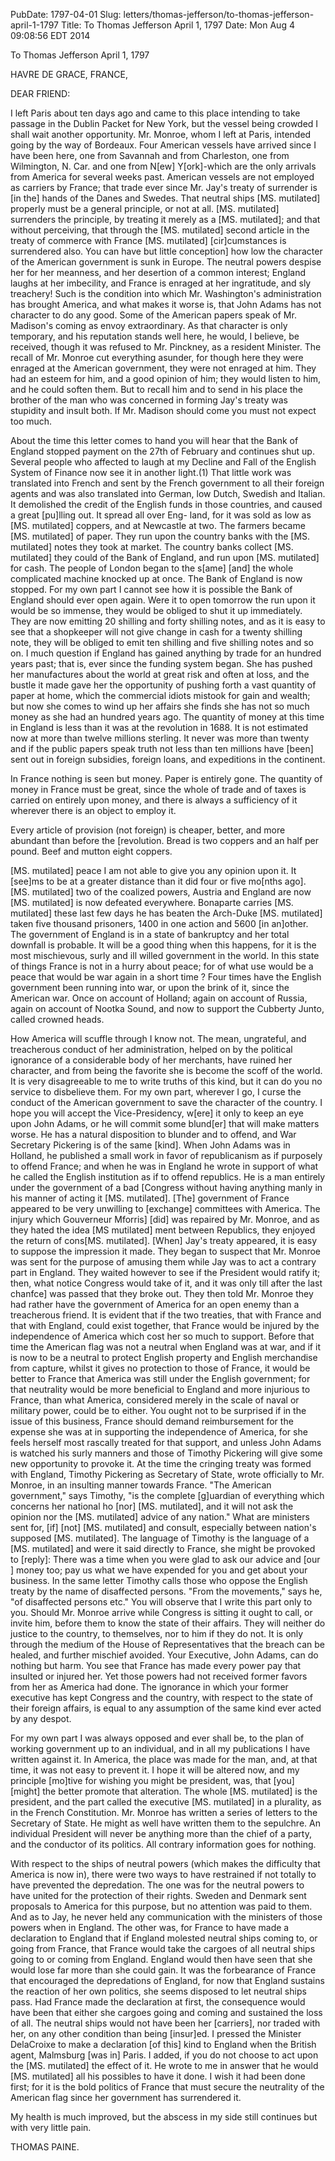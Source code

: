 PubDate: 1797-04-01
Slug: letters/thomas-jefferson/to-thomas-jefferson-april-1-1797
Title: To Thomas Jefferson  April 1, 1797
Date: Mon Aug  4 09:08:56 EDT 2014

   To Thomas Jefferson  April 1, 1797

   HAVRE DE GRACE, FRANCE,

   DEAR FRIEND:

   I left Paris about ten days ago and came to this place intending to take
   passage in the Dublin Packet for New York, but the vessel being crowded I
   shall wait another opportunity. Mr. Monroe, whom I left at Paris, intended
   going by the way of Bordeaux. Four American vessels have arrived since I
   have been here, one from Savannah and from Charleston, one from
   Wilmington, N. Car. and one from N[ew] Y[ork]-which are the only arrivals
   from America for several weeks past. American vessels are not employed as
   carriers by France; that trade ever since Mr. Jay's treaty of surrender is
   [in the] hands of the Danes and Swedes. That neutral ships [MS. mutilated]
   properly must be a general principle, or not at all. [MS. mutilated]
   surrenders the principle, by treating it merely as a [MS. mutilated]; and
   that without perceiving, that through the [MS. mutilated] second article
   in the treaty of commerce with France [MS. mutilated] [cir]cumstances is
   surrendered also. You can have but little conception] how low the
   character of the American government is sunk in Europe. The neutral powers
   despise her for her meanness, and her desertion of a common interest;
   England laughs at her imbecility, and France is enraged at her
   ingratitude, and sly treachery! Such is the condition into which Mr.
   Washington's administration has brought America, and what makes it worse
   is, that John Adams has not character to do any good. Some of the American
   papers speak of Mr. Madison's coming as envoy extraordinary. As that
   character is only temporary, and his reputation stands well here, he
   would, I believe, be received, though it was refused to Mr. Pinckney, as a
   resident Minister. The recall of Mr. Monroe cut everything asunder, for
   though here they were enraged at the American government, they were not
   enraged at him. They had an esteem for him, and a good opinion of him;
   they would listen to him, and he could soften them. But to recall him and
   to send in his place the brother of the man who was concerned in forming
   Jay's treaty was stupidity and insult both. If Mr. Madison should come you
   must not expect too much.

   About the time this letter comes to hand you will hear that the Bank of
   England stopped payment on the 27th of February and continues shut up.
   Several people who affected to laugh at my Decline and Fall of the English
   System of Finance now see it in another light.(1) That little work was
   translated into French and sent by the French government to all their
   foreign agents and was also translated into German, low Dutch, Swedish and
   Italian. It demolished the credit of the English funds in those countries,
   and caused a great [pu]lling out. It spread all over Eng- land, for it was
   sold as low as [MS. mutilated] coppers, and at Newcastle at two. The
   farmers became [MS. mutilated] of paper. They run upon the country banks
   with the [MS. mutilated] notes they took at market. The country banks
   collect [MS. mutilated] they could of the Bank of England, and run upon
   [MS. mutilated] for cash. The people of London began to the s[ame] [and]
   the whole complicated machine knocked up at once. The Bank of England is
   now stopped. For my own part I cannot see how it is possible the Bank of
   England should ever open again. Were it to open tomorrow the run upon it
   would be so immense, they would be obliged to shut it up immediately. They
   are now emitting 20 shilling and forty shilling notes, and as it is easy
   to see that a shopkeeper will not give change in cash for a twenty
   shilling note, they will be obliged to emit ten shilling and five shilling
   notes and so on. I much question if England has gained anything by trade
   for an hundred years past; that is, ever since the funding system began.
   She has pushed her manufactures about the world at great risk and often at
   loss, and the bustle it made gave her the opportunity of pushing forth a
   vast quantity of paper at home, which the commercial idiots mistook for
   gain and wealth; but now she comes to wind up her affairs she finds she
   has not so much money as she had an hundred years ago. The quantity of
   money at this time in England is less than it was at the revolution in
   1688. It is not estimated now at more than twelve millions sterling. It
   never was more than twenty and if the public papers speak truth not less
   than ten millions have [been] sent out in foreign subsidies, foreign
   loans, and expeditions in the continent.

   In France nothing is seen but money. Paper is entirely gone. The quantity
   of money in France must be great, since the whole of trade and of taxes is
   carried on entirely upon money, and there is always a sufficiency of it
   wherever there is an object to employ it.

   Every article of provision (not foreign) is cheaper, better, and more
   abundant than before the [revolution. Bread is two coppers and an half per
   pound. Beef and mutton eight coppers.

   [MS. mutilated] peace I am not able to give you any opinion upon it. It
   [see]ms to be at a greater distance than it did four or five mo[nths ago].
   [MS. mutilated] two of the coalized powers, Austria and England are now
   [MS. mutilated] is now defeated everywhere. Bonaparte carries [MS.
   mutilated] these last few days he has beaten the Arch-Duke [MS. mutilated]
   taken five thousand prisoners, 1400 in one action and 5600 [in an]other.
   The government of England is in a state of bankruptcy and her total
   downfall is probable. It will be a good thing when this happens, for it is
   the most mischievous, surly and ill willed government in the world. In
   this state of things France is not in a hurry about peace; for of what use
   would be a peace that would be war again in a short time ? Four times have
   the English government been running into war, or upon the brink of it,
   since the American war. Once on account of Holland; again on account of
   Russia, again on account of Nootka Sound, and now to support the Cubberty
   Junto, called crowned heads.

   How America will scuffle through I know not. The mean, ungrateful, and
   treacherous conduct of her administration, helped on by the political
   ignorance of a considerable body of her merchants, have ruined her
   character, and from being the favorite she is become the scoff of the
   world. It is very disagreeable to me to write truths of this kind, but it
   can do you no service to disbelieve them. For my own part, wherever I go,
   I curse the conduct of the American government to save the character of
   the country. I hope you will accept the Vice-Presidency, w[ere] it only to
   keep an eye upon John Adams, or he will commit some blund[er] that will
   make matters worse. He has a natural disposition to blunder and to offend,
   and War Secretary Pickering is of the same [kind]. When John Adams was in
   Holland, he published a small work in favor of republicanism as if
   purposely to offend France; and when he was in England he wrote in support
   of what he called the English institution as if to offend republics. He is
   a man entirely under the government of a bad [Congress without having
   anything manly in his manner of acting it [MS. mutilated]. [The]
   government of France appeared to be very unwilling to [exchange]
   committees with America. The injury which Gouverneur Mforris] [did] was
   repaired by Mr. Monroe, and as they hated the idea [MS mutilated] ment
   between Republics, they enjoyed the return of cons[MS. mutilated]. [When]
   Jay's treaty appeared, it is easy to suppose the impression it made. They
   began to suspect that Mr. Monroe was sent for the purpose of amusing them
   while Jay was to act a contrary part in England. They waited however to
   see if the President would ratify it; then, what notice Congress would
   take of it, and it was only till after the last chanfce] was passed that
   they broke out. They then told Mr. Monroe they had rather have the
   government of America for an open enemy than a treacherous friend. It is
   evident that if the two treaties, that with France and that with England,
   could exist together, that France would be injured by the independence of
   America which cost her so much to support. Before that time the American
   flag was not a neutral when England was at war, and if it is now to be a
   neutral to protect English property and English merchandise from capture,
   whilst it gives no protection to those of France, it would be better to
   France that America was still under the English government; for that
   neutrality would be more beneficial to England and more injurious to
   France, than what America, considered merely in the scale of naval or
   military power, could be to either. You ought not to be surprised if in
   the issue of this business, France should demand reimbursement for the
   expense she was at in supporting the independence of America, for she
   feels herself most rascally treated for that support, and unless John
   Adams is watched his surly manners and those of Timothy Pickering will
   give some new opportunity to provoke it. At the time the cringing treaty
   was formed with England, Timothy Pickering as Secretary of State, wrote
   officially to Mr. Monroe, in an insulting manner towards France. "The
   American government," says Timothy, "is the complete [g]uardian of
   everything which concerns her national ho [nor] [MS. mutilated], and it
   will not ask the opinion nor the [MS. mutilated] advice of any nation."
   What are ministers sent for, [if] [not] [MS. mutilated] and consult,
   especially between nation's supposed [MS. mutilated]. The language of
   Timothy is the language of a [MS. mutilated] and were it said directly to
   France, she might be provoked to [reply]: There was a time when you were
   glad to ask our advice and [our ] money too; pay us what we have expended
   for you and get about your business. In the same letter Timothy calls
   those who oppose the English treaty by the name of disaffected persons.
   "From the movements," says he, "of disaffected persons etc." You will
   observe that I write this part only to you. Should Mr. Monroe arrive while
   Congress is sitting it ought to call, or invite him, before them to know
   the state of their affairs. They will neither do justice to the country,
   to themselves, nor to him if they do not. It is only through the medium of
   the House of Representatives that the breach can be healed, and further
   mischief avoided. Your Executive, John Adams, can do nothing but harm. You
   see that France has made every power pay that insulted or injured her. Yet
   those powers had not received former favors from her as America had done.
   The ignorance in which your former executive has kept Congress and the
   country, with respect to the state of their foreign affairs, is equal to
   any assumption of the same kind ever acted by any despot.

   For my own part I was always opposed and ever shall be, to the plan of
   working government up to an individual, and in all my publications I have
   written against it. In America, the place was made for the man, and, at
   that time, it was not easy to prevent it. I hope it will be altered now,
   and my principle [mo]tive for wishing you might be president, was, that
   [you] [might] the better promote that alteration. The whole [MS.
   mutilated] is the president, and the part called the executive [MS.
   mutilated] in a plurality, as in the French Constitution. Mr. Monroe has
   written a series of letters to the Secretary of State. He might as well
   have written them to the sepulchre. An individual President will never be
   anything more than the chief of a party, and the conductor of its
   politics. All contrary information goes for nothing.

   With respect to the ships of neutral powers (which makes the difficulty
   that America is now in), there were two ways to have restrained if not
   totally to have prevented the depredation. The one was for the neutral
   powers to have united for the protection of their rights. Sweden and
   Denmark sent proposals to America for this purpose, but no attention was
   paid to them. And as to Jay, he never held any communication with the
   ministers of those powers when in England. The other was, for France to
   have made a declaration to England that if England molested neutral ships
   coming to, or going from France, that France would take the cargoes of all
   neutral ships going to or coming from England. England would then have
   seen that she would lose far more than she could gain. It was the
   forbearance of France that encouraged the depredations of England, for now
   that England sustains the reaction of her own politics, she seems disposed
   to let neutral ships pass. Had France made the declaration at first, the
   consequence would have been that either she cargoes going and coming and
   sustained the loss of all. The neutral ships would not have been her
   [carriers], nor traded with her, on any other condition than being
   [insur]ed. I pressed the Minister DelaCroixe to make a declaration [of
   this] kind to England when the British agent, Malmsburg [was in] Paris. I
   added, if you do not choose to act upon the [MS. mutilated] the effect of
   it. He wrote to me in answer that he would [MS. mutilated] all his
   possibles to have it done. I wish it had been done first; for it is the
   bold politics of France that must secure the neutrality of the American
   flag since her government has surrendered it.

   My health is much improved, but the abscess in my side still continues but
   with very little pain.

   THOMAS PAINE.


